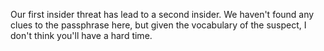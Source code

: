 Our first insider threat has lead to a second insider.  We haven't found any
clues to the passphrase here, but given the vocabulary of the suspect, I don't
think you'll have a hard time.
